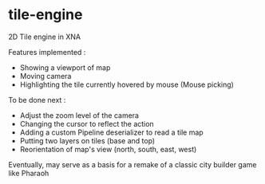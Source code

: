 # tile-engine

2D Tile engine in XNA

Features implemented :
- Showing a viewport of map
- Moving camera
- Highlighting the tile currently hovered by mouse (Mouse picking)

To be done next :
- Adjust the zoom level of the camera
- Changing the cursor to reflect the action
- Adding a custom Pipeline deserializer to read a tile map
- Putting two layers on tiles (base and top)
- Reorientation of map's view (north, south, east, west)

Eventually, may serve as a basis for a remake of a classic city builder game like Pharaoh
